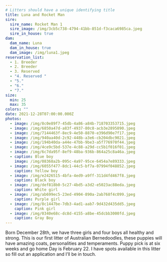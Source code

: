 ```yaml
---
# Litters should have a unique identifying title
title: Luna and Rocket Man
sire:
  sire_name: Rocket Man 1
  sire_image: /img/3cb5c738-4794-41bb-851d-f3caca6985ca.jpeg
  sire_in_house: true
dam:
  dam_name: Luna
  dam_in_house: true
  dam_image: /img/luna1.jpeg
reservation_list:
  - 1. Breeder
  - 2. Breeder
  - 3. Reserved
  - "4. Reserved "
  - "5."
  - "6."
  - "7."
size:
  min: 25
  max: 35
colors: ""
date: 2021-12-28T07:00:00.000Z
photos:
  - image: /img/8c0e89f7-45db-4a86-a84b-718703353715.jpeg
  - image: /img/6850a47d-a83f-4937-80c8-acb3e2895890.jpeg
  - image: /img/7144463f-8ec9-4e50-8870-e396d90e7f17.jpeg
  - image: /img/940aa40d-2c92-448b-a3e6-cb204dbc9021.jpeg
  - image: /img/194b40da-a44e-47bb-9be3-a5f776970f44.jpeg
  - image: /img/4ce9c5bd-537e-4c88-a29d-cc5b1f016f01.jpeg
  - image: /img/6c7da95f-8ef9-48ba-936b-864a25c8a46a.jpeg
  - caption: Blue boy
    image: /img/08368a2b-095c-4a97-95ce-6454a7e89333.jpeg
  - image: /img/6055f477-8dc1-44c5-bf7a-07994f048852.jpeg
    caption: Yellow boy
  - image: /img/e2426515-4bfa-4ed9-a9ff-311d4fd467f8.jpeg
    caption: Black boy
  - image: /img/def818b0-5c27-4bd5-a3d2-e5023ac88eda.jpeg
    caption: White girl
  - image: /img/ab699ec5-23ed-4904-890a-2ab768f4c099.jpeg
    caption: Purple girl
  - image: /img/8c1447be-7db3-4ad1-aab7-9d432d435dd5.jpeg
    caption: Pink girl
  - image: /img/0340e68c-dc8d-4155-a8be-45dcbb3000fd.jpeg
    caption: Gray Boy
---
```

Born December 28th, we have three girls and four boys all healthy and strong. This is our first litter of Australian Bernedoodles, these puppies will have amazing coats, personalities and temperaments. Puppy pick is at six weeks and go home Day is February 22. I have spots available in this litter so fill out an application and I’ll be in touch.